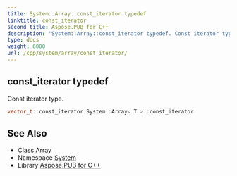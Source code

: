 ```yaml
---
title: System::Array::const_iterator typedef
linktitle: const_iterator
second_title: Aspose.PUB for C++
description: 'System::Array::const_iterator typedef. Const iterator type in C++.'
type: docs
weight: 6000
url: /cpp/system/array/const_iterator/
---
```

## const_iterator typedef


Const iterator type.

```cpp
vector_t::const_iterator System::Array< T >::const_iterator
```

## See Also

* Class [Array](../)
* Namespace [System](../../)
* Library [Aspose.PUB for C++](../../../)
